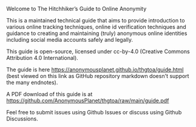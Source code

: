 Welcome to The Hitchhiker’s Guide to Online Anonymity

This is a maintained technical guide that aims to provide introduction to various online tracking techniques, online id verification techniques and guidance to creating and maintaining (truly) anonymous online identities including social media accounts safely and legally.

This guide is open-source, licensed under cc-by-4.0 (Creative Commons Attribution 4.0 International).

The guide is here <https://anonymousplanet.github.io/thgtoa/guide.html> (best viewed on this link as GitHub repository markdown doesn't support the many endnotes).

A PDF download of this guide is at <https://github.com/AnonymousPlanet/thgtoa/raw/main/guide.pdf>

Feel free to submit issues using Github Issues or discuss using Github Discussions.
